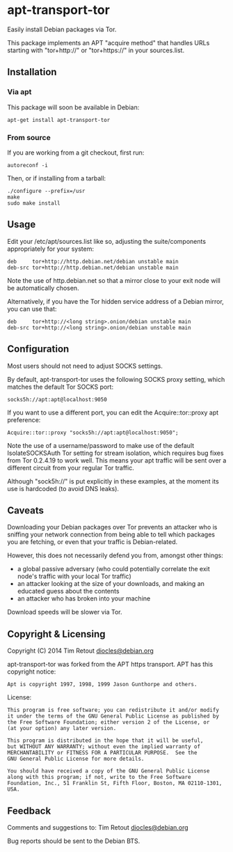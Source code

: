 # apt-transport-tor

Easily install Debian packages via Tor.

This package implements an APT "acquire method" that handles URLs starting
with "tor+http://" or "tor+https://" in your sources.list.

## Installation

### Via apt

This package will soon be available in Debian:

    apt-get install apt-transport-tor

### From source

If you are working from a git checkout, first run:

    autoreconf -i

Then, or if installing from a tarball:

    ./configure --prefix=/usr
    make
    sudo make install

## Usage

Edit your /etc/apt/sources.list like so, adjusting the suite/components
appropriately for your system:

    deb     tor+http://http.debian.net/debian unstable main
    deb-src tor+http://http.debian.net/debian unstable main

Note the use of http.debian.net so that a mirror close to your exit node
will be automatically chosen.

Alternatively, if you have the Tor hidden service address of a Debian
mirror, you can use that:

    deb     tor+http://<long string>.onion/debian unstable main
    deb-src tor+http://<long string>.onion/debian unstable main

## Configuration

Most users should not need to adjust SOCKS settings.

By default, apt-transport-tor uses the following SOCKS proxy setting, which
matches the default Tor SOCKS port:

    socks5h://apt:apt@localhost:9050

If you want to use a different port, you can edit the Acquire::tor::proxy
apt preference:

    Acquire::tor::proxy "socks5h://apt:apt@localhost:9050";

Note the use of a username/password to make use of the default
IsolateSOCKSAuth Tor setting for stream isolation, which requires bug fixes
from Tor 0.2.4.19 to work well.  This means your apt traffic will be sent
over a different circuit from your regular Tor traffic.

Although "sock5h://" is put explicitly in these examples, at the moment its
use is hardcoded (to avoid DNS leaks).

## Caveats

Downloading your Debian packages over Tor prevents an attacker who is
sniffing your network connection from being able to tell which packages
you are fetching, or even that your traffic is Debian-related.

However, this does not necessarily defend you from, amongst other things:

* a global passive adversary (who could potentially correlate the exit
  node's traffic with your local Tor traffic)
* an attacker looking at the size of your downloads, and making an
  educated guess about the contents
* an attacker who has broken into your machine

Download speeds will be slower via Tor.

## Copyright & Licensing

Copyright (C) 2014 Tim Retout <diocles@debian.org>

apt-transport-tor was forked from the APT https transport.  APT has this
copyright notice:

    Apt is copyright 1997, 1998, 1999 Jason Gunthorpe and others.

License:

    This program is free software; you can redistribute it and/or modify
    it under the terms of the GNU General Public License as published by
    the Free Software Foundation; either version 2 of the License, or
    (at your option) any later version.

    This program is distributed in the hope that it will be useful,
    but WITHOUT ANY WARRANTY; without even the implied warranty of
    MERCHANTABILITY or FITNESS FOR A PARTICULAR PURPOSE.  See the
    GNU General Public License for more details.

    You should have received a copy of the GNU General Public License
    along with this program; if not, write to the Free Software
    Foundation, Inc., 51 Franklin St, Fifth Floor, Boston, MA 02110-1301, USA.

## Feedback

Comments and suggestions to: Tim Retout <diocles@debian.org>

Bug reports should be sent to the Debian BTS.
